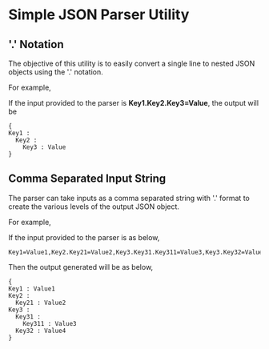 # Simple JSON Parser Utility

## '**.**' Notation

The objective of this utility is to easily convert a single line to nested JSON objects using the '.' notation.

For example, 

If the input provided to the parser is **Key1.Key2.Key3=Value**, the output will be 
  
  ```
  {
  Key1 : 
    Key2 : 
      Key3 : Value
  }
  ```
  
## Comma Separated Input String
  
The parser can take inputs as a comma separated string with '.' format to create the various levels of the output JSON object.
  
For example, 

If the input provided to the parser is as below,

```
Key1=Value1,Key2.Key21=Value2,Key3.Key31.Key311=Value3,Key3.Key32=Value4

```
Then the output generated will be as below,
```
{
Key1 : Value1
Key2 : 
  Key21 : Value2
Key3 : 
  Key31 :
    Key311 : Value3
  Key32 : Value4
}
